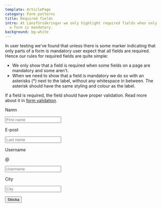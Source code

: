 ```yaml
---
template: ArticlePage
category: Form patterns
title: Required fields
intro: At Länsförsäkringar we only highlight required fields when only parts of
  a form is mandatory.
background: bg-white
---
```

In user testing we've found that  unless there is some marker indicating that only parts of a form is mandatory user expect that all fields are required. Hence our rules for required fields are quite simple:

* We only show that a field is required when some fields on a page are mandatory and some aren't.
* When we need to show that a field is mandatory we do so with an asterisks (*) next to the label, without any whitespace in between. The asterisk should have the same styling and colour as the label.

If a field is required, the field should have proper validation. Read more about it in [form validation](../form-validation).

<LfuiWrapper script="var form = document.getElementById('needs-validation');         var pristine = new Pristine(form);      form.addEventListener('submit', function (e) {        e.preventDefault();                       var valid = pristine.validate();       });">

<form id="needs-validation" novalidate>



<div class="row">

<div class="col-md-6">

<div class="form-group">

<label for="validationCustom01">Namn</label>

<input type="text" class="form-control" id="validationCustom01" placeholder="First name" required>



</div>

</div>

<div class="col-md-6">

<div class="form-group">

<label for="validationCustom02">E-post</label>

<input type="text" class="form-control" id="validationCustom02" placeholder="Last name" required>



</div>

</div>

</div>

<div class="row">

<div class="col-md-6">

<div class="form-group">

<label for="validationCustomUsername">Username</label>

<div class="input-group">

<div class="input-group-prepend">

<span class="input-group-text" id="inputGroupPrepend">@</span>

</div>

<input type="text" class="form-control" id="validationCustomUsername" placeholder="Username" aria-describedby="inputGroupPrepend" required>

</div>

</div>

</div>

<div class="col-md-6">

<div class="form-group">

<label for="validationCustom03">City</label>

<input type="text" class="form-control" id="validationCustom03" placeholder="City" required>

</div>

</div>

</div>



<div class="row">

<div class="col-12 text-right">



<button class="btn btn-sm-block btn-primary mb-2" type="submit">Skicka</button>



</div>

</div>

</form>
</LfuiWrapper>